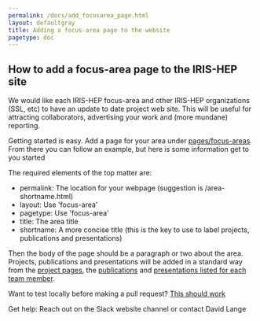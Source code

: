 ```yaml
---
permalink: /docs/add_focusarea_page.html
layout: defaultgray
title: Adding a focus-area page to the website
pagetype: doc
---
```


## How to add a focus-area page to the IRIS-HEP site

We would like each IRIS-HEP focus-area and other IRIS-HEP organizations (SSL, etc) 
to have an update to date project web site. This will
be useful for attracting collaborators, advertising your work and (more mundane) reporting.

Getting started is easy. Add a page for your area under [pages/focus-areas](https://github.com/iris-hep/iris-hep.github.io/tree/master/pages/focus-areas).
From there you can follow an example, but here is some information get to you started

The required elements of the top matter are:
  * permalink: The location for your webpage (suggestion is /area-shortname.html)
  * layout: Use 'focus-area'
  * pagetype: Use 'focus-area'
  * title: The area title 
  * shortname: A more concise title (this is the key to use to label projects, publications and presentations)

Then the body of the page should be a paragraph or two about the area. Projects, publications
and presentations will be added in a standard way from the 
[project pages](https://github.com/iris-hep/iris-hep.github.io/tree/master/pages/projects),
the [publications](https://github.com/iris-hep/iris-hep.github.io/tree/master/_data/publications)
and [presentations listed for each team member](https://github.com/iris-hep/iris-hep.github.io/tree/master/_data/people).

Want to test locally before making a pull request? [This should work](https://jekyllrb.com/docs/)

Get help: Reach out on the Slack website channel or contact David Lange

